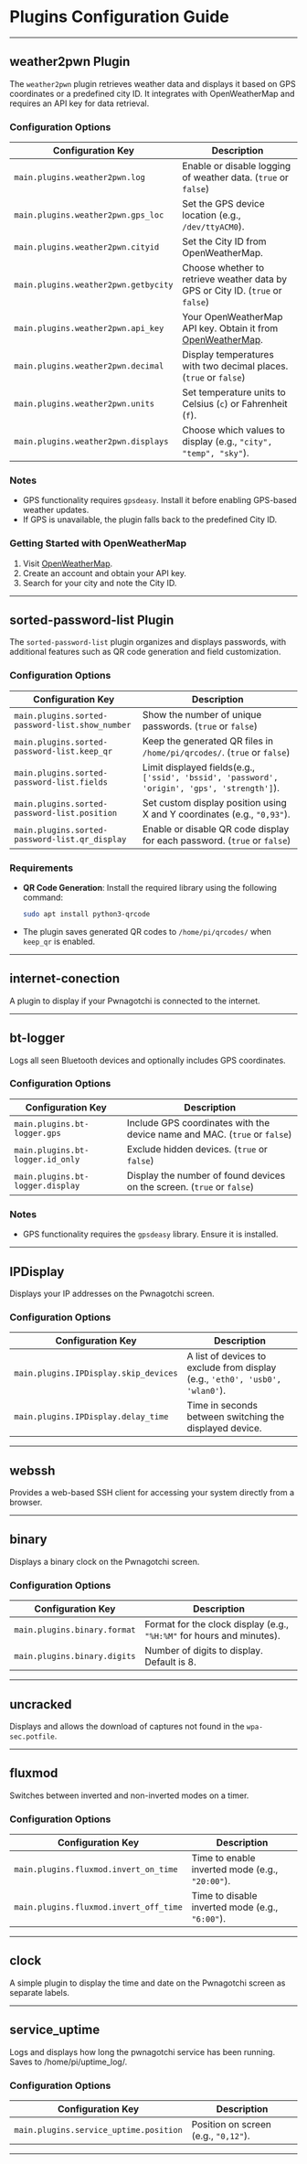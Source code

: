 # Plugins Configuration Guide

---

## **weather2pwn Plugin**

The `weather2pwn` plugin retrieves weather data and displays it based on GPS coordinates or a predefined city ID. It integrates with OpenWeatherMap and requires an API key for data retrieval.

### Configuration Options

| Configuration Key                        | Description                                                                                  |
|------------------------------------------|----------------------------------------------------------------------------------------------|
| `main.plugins.weather2pwn.log`           | Enable or disable logging of weather data. (`true` or `false`)                              |
| `main.plugins.weather2pwn.gps_loc`       | Set the GPS device location (e.g., `/dev/ttyACM0`).                                          |
| `main.plugins.weather2pwn.cityid`        | Set the City ID from OpenWeatherMap.                                                        |
| `main.plugins.weather2pwn.getbycity`     | Choose whether to retrieve weather data by GPS or City ID. (`true` or `false`)              |
| `main.plugins.weather2pwn.api_key`       | Your OpenWeatherMap API key. Obtain it from [OpenWeatherMap](https://openweathermap.org/).  |
| `main.plugins.weather2pwn.decimal`       | Display temperatures with two decimal places. (`true` or `false`)                          |
| `main.plugins.weather2pwn.units`         | Set temperature units to Celsius (`c`) or Fahrenheit (`f`).                                 |
| `main.plugins.weather2pwn.displays`      | Choose which values to display (e.g., `"city", "temp", "sky"`).                           |

### Notes
- GPS functionality requires `gpsdeasy`. Install it before enabling GPS-based weather updates.
- If GPS is unavailable, the plugin falls back to the predefined City ID.

### Getting Started with OpenWeatherMap
1. Visit [OpenWeatherMap](https://openweathermap.org/).
2. Create an account and obtain your API key.
3. Search for your city and note the City ID.
---

## **sorted-password-list Plugin**

The `sorted-password-list` plugin organizes and displays passwords, with additional features such as QR code generation and field customization.

### Configuration Options

| Configuration Key                                       | Description                                                                                   |
|---------------------------------------------------------|-----------------------------------------------------------------------------------------------|
| `main.plugins.sorted-password-list.show_number`         | Show the number of unique passwords. (`true` or `false`)                                      |
| `main.plugins.sorted-password-list.keep_qr`             | Keep the generated QR files in `/home/pi/qrcodes/`. (`true` or `false`)                       |
| `main.plugins.sorted-password-list.fields`              | Limit displayed fields(e.g., `['ssid', 'bssid', 'password', 'origin', 'gps', 'strength']`).        |
| `main.plugins.sorted-password-list.position`            | Set custom display position using X and Y coordinates (e.g., `"0,93"`).                     |
| `main.plugins.sorted-password-list.qr_display`          | Enable or disable QR code display for each password. (`true` or `false`)                     |

### Requirements
- **QR Code Generation**: Install the required library using the following command:
  ```bash
  sudo apt install python3-qrcode
  ```
- The plugin saves generated QR codes to `/home/pi/qrcodes/` when `keep_qr` is enabled.

---

## **internet-conection**
A plugin to display if your Pwnagotchi is connected to the internet.

---

## **bt-logger**
Logs all seen Bluetooth devices and optionally includes GPS coordinates.

### Configuration Options
| Configuration Key                     | Description                                                                   |
|---------------------------------------|-------------------------------------------------------------------------------|
| `main.plugins.bt-logger.gps`          | Include GPS coordinates with the device name and MAC. (`true` or `false`)    |
| `main.plugins.bt-logger.id_only`      | Exclude hidden devices. (`true` or `false`)                                  |
| `main.plugins.bt-logger.display`      | Display the number of found devices on the screen. (`true` or `false`)       |

### Notes
- GPS functionality requires the `gpsdeasy` library. Ensure it is installed.

---

## **IPDisplay**
Displays your IP addresses on the Pwnagotchi screen.

### Configuration Options
| Configuration Key                             | Description                                                                 |
|-----------------------------------------------|-----------------------------------------------------------------------------|
| `main.plugins.IPDisplay.skip_devices`         | A list of devices to exclude from display (e.g., `'eth0', 'usb0', 'wlan0'`). |
| `main.plugins.IPDisplay.delay_time`           | Time in seconds between switching the displayed device.                     |

---

## **webssh**
Provides a web-based SSH client for accessing your system directly from a browser.

---

## **binary**
Displays a binary clock on the Pwnagotchi screen.

### Configuration Options
| Configuration Key                       | Description                                                                 |
|-----------------------------------------|-----------------------------------------------------------------------------|
| `main.plugins.binary.format`            | Format for the clock display (e.g., `"%H:%M"` for hours and minutes).       |
| `main.plugins.binary.digits`            | Number of digits to display. Default is 8.                                 |

---

## **uncracked**
Displays and allows the download of captures not found in the `wpa-sec.potfile`.

---

## **fluxmod**
Switches between inverted and non-inverted modes on a timer.

### Configuration Options
| Configuration Key                         | Description                                                                 |
|-------------------------------------------|-----------------------------------------------------------------------------|
| `main.plugins.fluxmod.invert_on_time`     | Time to enable inverted mode (e.g., `"20:00"`).                             |
| `main.plugins.fluxmod.invert_off_time`    | Time to disable inverted mode (e.g., `"6:00"`).                             |

---

## **clock**
A simple plugin to display the time and date on the Pwnagotchi screen as separate labels.

---

## **service_uptime**
Logs and displays how long the pwnagotchi service has been running.
Saves to /home/pi/uptime_log/.

### Configuration Options
| Configuration Key                         | Description                                                                 |
|-------------------------------------------|-----------------------------------------------------------------------------|
| `main.plugins.service_uptime.position`     | Position on screen (e.g., `"0,12"`).                             |

---